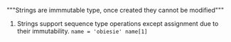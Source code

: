 """Strings are immmutable type, once created they cannot be modified"""
1. Strings  support sequence type operations except assignment due to their immutability.
`
name = 'obiesie'
name[1]
`